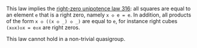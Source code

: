 This law implies the [right-zero unipotence law 316](https://teorth.github.io/equational_theories/implications/?316): all squares are equal to an element `e` that is a right zero, namely `x ◇ e = e`.  In addition, all products of the form `x ◇ ((x ◇ _) ◇ _)` are equal to `e`, for instance right cubes `(x◇x)◇x = e◇x` are right zeros.

This law cannot hold in a non-trivial quasigroup.

